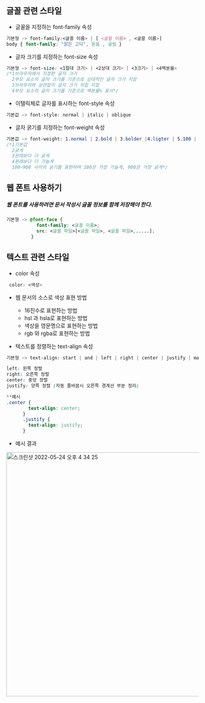 ## 글꼴 관련 스타일  
* 글꼴을 지정하는 font-family 속성  
```css
기본형 -> font-family:<글꼴 이름> | [ <글꼴 이름> , <글꼴 이름>] 
body { font-family: "맑은 고딕", 돋움 , 굴림 }
```

* 글자 크기를 지정하는 font-size 속성  
``` css
기본형 -> font-size: <1절대 크기> | <2상대 크기> | <3크기> | <4백분율>
/*1브라우저에서 지정한 글자 크기
  2부모 요소의 글자 크기를 기준으로 상대적인 글자 크기 지정
  3브라우저와 상관없이 글자 크기 직접 지정
  4부모 요소의 글자 크기를 기준으로 백분율% 표시*/
```  

* 이탤릭체로 글자를 표시하는 font-style 속성  
```css
기본값 -> font-style: normal | italic | oblique 
```

* 글자 굵기를 지정하는 font-weight 속성  
``` css
기본값 -> font-weight: 1.normal | 2.bold | 3.bolder |4.ligter | 5.100 | 200 |....| 800 | 900
/*1기본값
  2굵게
  3원래보다 더 굵게
  4원래보다 더 가늘게
  100~900 사이의 굵기를 표현하며 100은 가장 가늘게, 900은 가장 굵게*/
```

## 웹 폰트 사용하기  
##### 웹 폰트를 사용하려면 문서 작성시 글꼴 정보를 함께 저장해야 한다.  
``` css 
기본형 -> @font-face {
           font-family: <글꼴 이름>;
           src: <글꼴 파일>[<글꼴 파일>, <글꼴 파일>,.....];
         }
```

## 텍스트 관련 스타일  
* color 속성  
```css
 color: <색상>
``` 
* 웹 문서의 소스로 색상 표현 방법  
   * 16진수로 표현하는 방법  
   * hsl 과 hsla로 표현하는 방법  
   * 색상을 영문명으로 표현하는 방법  
   * rgb 와 rgba로 표현하는 방법  

* 텍스트를 정렬하는 text-align 속성  
``` css  
기본형 -> text-align: start | and | left | right | center | justify | match-parent

left: 왼쪽 정렬
right: 오른쪽 정렬
center: 중앙 정렬
justify: 양쪽 정렬 (자동 줄바꿈시 오른쪽 경계선 부분 정리)

**예시
.center {
        text-align: center;
      }
      .justify {
        text-align: justify;
      }
```  
* 예시 결과  
<img width="639" alt="스크린샷 2022-05-24 오후 4 34 25" src="https://user-images.githubusercontent.com/97012561/169975001-887fd58f-62d6-475f-88b1-dafe2ee43405.png">


